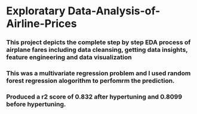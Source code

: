 # Exploratary Data-Analysis-of-Airline-Prices
### This project depicts the complete step by step EDA process of airplane fares including data cleansing, getting data insights, feature engineering and data visualization
### This was a multivariate regression problem and I used random forest regression alogorithm to perfomrm the prediction. 
### Produced a r2 score of 0.832 after hypertuning and 0.8099 before hypertuning.
